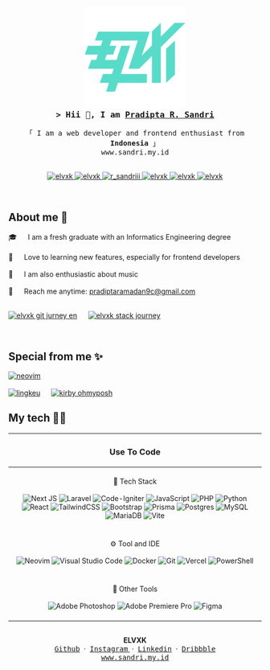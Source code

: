 <!-- Intro  -->

<h3 align="center">
<!--   <img src="https://github.com/elvxk/elvxk/blob/main/assets/logo.png" alt="elvxk" width="200"><br> -->
  <img src="https://github.com/elvxk/elvxk/blob/main/assets/color%20new%20logo.png" alt="elvxk" width="200"><br>
  <samp
    >&gt; Hii 👋, I am <b><a target="_blank" href="https://sandri.my.id">Pradipta R. Sandri</a></b
    >
  </samp>
</h3>
<p align="center">
  <samp>「 I am a web developer and frontend enthusiast from
    <b>Indonesia</b> 」
    <br />www.sandri.my.id
    <br />
    <br />
  </samp>
</p>

<p align="center">
  <a href="https://sandri.my.id" target="blank">
    <img
      src="https://img.shields.io/badge/Website-DC143C?style=for-the-badge&logo=medium&logoColor=white"
      alt="elvxk"
    />
  </a>
  <a href="https://linkedin.com/in/elvxk" target="_blank">
    <img
      src="https://img.shields.io/badge/LinkedIn-0077B5?style=for-the-badge&logo=linkedin&logoColor=white"
      alt="elvxk"
    />
  </a>
  <a href="https://twitter.com/r_sandriii" target="_blank">
    <img
      src="https://img.shields.io/badge/Twitter-1DA1F2?style=for-the-badge&logo=twitter&logoColor=white"
      alt="r_sandriii"
    />
  </a>
  <a href="https://instagram.com/elvxk" target="_blank">
    <img
      src="https://img.shields.io/badge/Instagram-fe4164?style=for-the-badge&logo=instagram&logoColor=white"
      alt="elvxk"
    />
  </a>
  <a href="https://facebook.com/elvxk" target="_blank">
    <img
      src="https://img.shields.io/badge/Facebook-20BEFF?&style=for-the-badge&logo=facebook&logoColor=white"
      alt="elvxk"
    />
  </a>
  <a href="https://dribbble.com/elvxk" target="_blank">
    <img 
      src="https://img.shields.io/badge/Dribbble-EA4C89?style=for-the-badge&logo=dribbble&logoColor=white"
      alt="elvxk"
    />
  </a>
</p>
<br />

<!-- About Section -->
## About me 👋

<p>
  🎓 &emsp; I am a fresh graduate with an Informatics Engineering degree<br /><br />
  🚀 &emsp; Love to learning new features, especially for frontend developers<br /><br />
  🎸 &emsp; I am also enthusiastic about music<br /><br />
  📧 &emsp; Reach me anytime: <a href="mailto:pradiptaramadan9c@gmail.com">pradiptaramadan9c@gmail.com</a><br /><br />
</p>

[![elvxk git jurney en](https://github-readme-stats.vercel.app/api?username=elvxk&theme=catppuccin_mocha&show_icons=true&border_radius=12&rank_icon=github&custom_title=%F0%9F%90%B1%E2%80%8D%F0%9F%92%BBelvxk%20git%20journey&hide=issues,contribs&show=reviews,prs_merged,prs_merged_percentage)](https://github.com/elvxk) &emsp; [![elvxk stack journey](https://github-readme-stats.vercel.app/api/top-langs/?username=elvxk&theme=catppuccin_mocha&layout=donut&border_radius=12&custom_title=%F0%9F%8E%A8%20Git%20stack%20journey&hide=shell)](https://github.com/elvxk)

<br />

## Special from me ✨

[![neovim](https://github-readme-stats.vercel.app/api/pin/?username=elvxk&repo=react-tailwind-starter&theme=catppuccin_mocha&border_radius=12)](https://github.com/elvxk/react-tailwind-starter)<br/><br/>
[![lingkeu](https://github-readme-stats.vercel.app/api/pin/?username=elvxk&repo=my-lingkeu&theme=catppuccin_mocha&border_radius=12)](https://github.com/elvxk/my-lingkeu) &emsp;
[![kirby ohmyposh](https://github-readme-stats.vercel.app/api/pin/?username=elvxk&repo=kirby-omp&theme=catppuccin_mocha&border_radius=12)](https://github.com/elvxk/kirby-omp) &emsp;
<br/>

## My tech 🐱‍💻

| <h3> Use To Code </h3> |
|:---:|
|<br/>💫 Tech Stack <br/><br/> ![Next JS](https://img.shields.io/badge/Next-black?style=for-the-badge&logo=next.js&logoColor=white) ![Laravel](https://img.shields.io/badge/laravel-%23FF2D20.svg?style=for-the-badge&logo=laravel&logoColor=white) ![Code-Igniter](https://img.shields.io/badge/CodeIgniter-%23EF4223.svg?style=for-the-badge&logo=codeIgniter&logoColor=white) ![JavaScript](https://img.shields.io/badge/javascript-%23323330.svg?style=for-the-badge&logo=javascript&logoColor=%23F7DF1E) ![PHP](https://img.shields.io/badge/php-%23777BB4.svg?style=for-the-badge&logo=php&logoColor=white) ![Python](https://img.shields.io/badge/python-3670A0?style=for-the-badge&logo=python&logoColor=ffdd54) ![React](https://img.shields.io/badge/react-%2320232a.svg?style=for-the-badge&logo=react&logoColor=%2361DAFB) ![TailwindCSS](https://img.shields.io/badge/tailwindcss-%2338B2AC.svg?style=for-the-badge&logo=tailwind-css&logoColor=white) ![Bootstrap](https://img.shields.io/badge/bootstrap-%238511FA.svg?style=for-the-badge&logo=bootstrap&logoColor=white) ![Prisma](https://img.shields.io/badge/Prisma-3982CE?style=for-the-badge&logo=Prisma&logoColor=white) ![Postgres](https://img.shields.io/badge/postgres-%23316192.svg?style=for-the-badge&logo=postgresql&logoColor=white) ![MySQL](https://img.shields.io/badge/mysql-%2300f.svg?style=for-the-badge&logo=mysql&logoColor=white) ![MariaDB](https://img.shields.io/badge/MariaDB-003545?style=for-the-badge&logo=mariadb&logoColor=white) ![Vite](https://img.shields.io/badge/vite-%23646CFF.svg?style=for-the-badge&logo=vite&logoColor=white) <br/><br/>|
|<br/>⚙ Tool and IDE <br/><br/> ![Neovim](https://img.shields.io/badge/NeoVim-%2357A143.svg?&style=for-the-badge&logo=neovim&logoColor=white) ![Visual Studio Code](https://img.shields.io/badge/Visual%20Studio%20Code-0078d7.svg?style=for-the-badge&logo=visual-studio-code&logoColor=white) ![Docker](https://img.shields.io/badge/docker-%230db7ed.svg?style=for-the-badge&logo=docker&logoColor=white) ![Git](https://img.shields.io/badge/git-%23F05033.svg?style=for-the-badge&logo=git&logoColor=white) ![Vercel](https://img.shields.io/badge/vercel-%23000000.svg?style=for-the-badge&logo=vercel&logoColor=white) ![PowerShell](https://img.shields.io/badge/PowerShell-%235391FE.svg?style=for-the-badge&logo=powershell&logoColor=white) <br/><br/>|
|<br/>🔨 Other Tools <br/><br/> ![Adobe Photoshop](https://img.shields.io/badge/adobe%20photoshop-%2331A8FF.svg?style=for-the-badge&logo=adobe%20photoshop&logoColor=white) ![Adobe Premiere Pro](https://img.shields.io/badge/Adobe%20Premiere%20Pro-9999FF.svg?style=for-the-badge&logo=Adobe%20Premiere%20Pro&logoColor=white) ![Figma](https://img.shields.io/badge/figma-%23F24E1E.svg?style=for-the-badge&logo=figma&logoColor=white) <br/><br/>|



##
  
<div align='center'>
<b>ELVXK</b>
  <br/>
<a href="https://github.com/elvxk" target="_blank"><samp>Github</samp></a>
&nbsp;&middot;&nbsp;
<a href="https://github.com/elvxk" target="_blank"><samp>Instagram</samp> </a>
&nbsp;&middot;&nbsp;
<a href="https://www.linkedin.com/in/elvxk/" target="_blank"><samp>Linkedin</samp></a>
&nbsp;&middot;&nbsp;
<a href="https://dribbble.com/elvxk" target="_blank"><samp>Dribbble</samp></a>
<br/>
<a href="https://sandri.my.id" target="_blank"><samp>www.sandri.my.id</samp></a>
</div>
